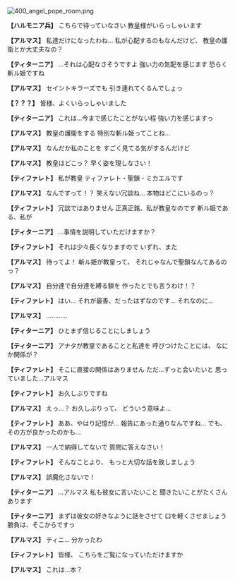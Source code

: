 
![400_angel_pope_room.png](../images/backgrounds/400_angel_pope_room.png)

**【ハルモニア兵】**
こちらで待っていなさい
教皇様がいらっしゃいます

**【アルマス】**
私達だけになったわね…
私が心配するのもなんだけど、
教皇の護衛とか大丈夫なの？

**【ティターニア】**
…それは心配なさそうですよ
強い力の気配を感じます
恐らく斬ル姫ですね

**【アルマス】**
セイントキラーズでも
引き連れてくるんでしょっ

**【？？？】**
皆様、よくいらっしゃいました

**【ティターニア】**
これは…今まで感じたことがない程
強い力を感じますっ

**【アルマス】**
教皇の護衛をする
特別な斬ル姫ってことね…

**【アルマス】**
なんだか私のことを
すごく見てる気がするんだけど

**【アルマス】**
教皇はどこっ？
早く姿を現しなさい！

**【ティファレト】**
私が教皇
ティファレト・聖鎖・ミカエルです

**【アルマス】**
なんですって！？
笑えない冗談ね…
本物はどこにいるのっ？

**【ティファレト】**
冗談ではありません
正真正銘、私が教皇なのです
斬ル姫である、私が

**【ティターニア】**
…事情を説明していただけますか？

**【ティファレト】**
それは少々長くなりますので
いずれ、また

**【アルマス】**
待ってよ！
斬ル姫が教皇って、
それじゃなんで聖鎖なんてあるのっ？

**【アルマス】**
自分達で自分達を縛る鎖を
作ったとでも言うわけ！？

**【ティファレト】**
はい…
それが最善、だったはずなのです…
それなのに…

**【アルマス】**
…………

**【ティターニア】**
ひとまず信じることにしましょう

**【ティターニア】**
アナタが教皇であることと私達を
呼びつけたことには、
なにか関係が？

**【ティファレト】**
そこに直接の関係はありません
ただ…ずっと会いたいと
思っていました…アルマス

**【ティファレト】**
お久しぶりですね

**【アルマス】**
えっ…？
お久しぶりって、
どういう意味よ…

**【ティファレト】**
ああ、やはり記憶が…
報告にあった通りなんですね…
でも、その方が良かったのかも…

**【アルマス】**
一人で納得してないで
質問に答えなさい！

**【ティファレト】**
そんなことより、
もっと大切な話を致しましょう

**【アルマス】**
誤魔化さないで！

**【ティターニア】**
…アルマス
私も彼女に言いたいこと
聞きたいことがたくさんあります

**【ティターニア】**
まずは彼女の好きなように話をさせて
口を軽くさせましょう
勝負は、そこからですっ

**【アルマス】**
ティニ…
分かったわ

**【ティファレト】**
皆様、
こちらをご覧になっていただけますか

**【アルマス】**
これは…本？